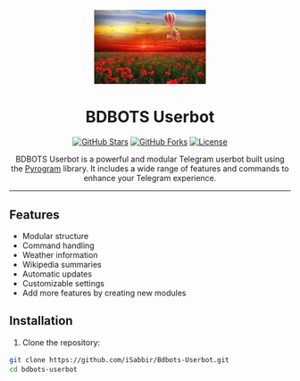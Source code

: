 <p align="center">
  <img src="https://raw.githubusercontent.com/iSabbir/Bdbots-Userbot/main/flowers-5479974_1280.jpg" alt="BDBOTS Logo" width="200">
</p>

<h1 align="center">BDBOTS Userbot</h1>

<p align="center">
  <a href="https://github.com/iSabbir/Bdbots-Userbot/stargazers"><img src="https://img.shields.io/github/stars/yourusername/bdbots-userbot?style=flat-square" alt="GitHub Stars"></a>
  <a href="https://github.com/iSabbir/Bdbots-Userbot/network/members"><img src="https://img.shields.io/github/forks/yourusername/bdbots-userbot?style=flat-square" alt="GitHub Forks"></a>
  <a href="https://github.com/iSabbir/Bdbots-Userbot/blob/main/LICENSE"><img src="https://img.shields.io/github/license/yourusername/bdbots-userbot?style=flat-square" alt="License"></a>
</p>

<p align="center">
  BDBOTS Userbot is a powerful and modular Telegram userbot built using the <a href="https://github.com/pyrogram/pyrogram">Pyrogram</a> library. It includes a wide range of features and commands to enhance your Telegram experience.
</p>

---

## Features

- Modular structure
- Command handling
- Weather information
- Wikipedia summaries
- Automatic updates
- Customizable settings
- Add more features by creating new modules

## Installation

1. Clone the repository:

```bash
git clone https://github.com/iSabbir/Bdbots-Userbot.git
cd bdbots-userbot
